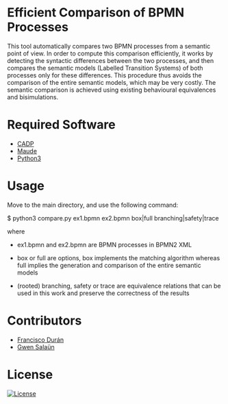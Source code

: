 
Efficient Comparison of BPMN Processes
==============================

This tool automatically compares two BPMN processes from a semantic point of view. In order to compute this comparison efficiently, it works by detecting the syntactic differences between the two processes, and then compares the semantic models (Labelled Transition Systems) of both processes only for these differences. This procedure thus avoids the comparison of the entire semantic models, which may be very costly. The semantic comparison is achieved using existing behavioural equivalences and bisimulations.


Required Software
=======================================

* [CADP](https://cadp.inria.fr/)
* [Maude](https://maude.cs.illinois.edu/wiki/The_Maude_System)
* [Python3](https://www.python.org/)


Usage
=======================================

Move to the main directory, and use the following command:

$ python3 compare.py ex1.bpmn ex2.bpmn box|full branching|safety|trace

where

- ex1.bpmn and ex2.bpmn are BPMN processes in BPMN2 XML

- box or full are options, box implements the matching algorithm whereas full implies the generation and comparison of the entire semantic models

- (rooted) branching, safety or trace are equivalence relations that can be used in this work and preserve the correctness of the results

Contributors
=====================================

* [Francisco Durán](http://www.lcc.uma.es/~duran/)
* [Gwen Salaün](http://convecs.inria.fr/people/Gwen.Salaun/)


License
=============================
[![License](https://img.shields.io/badge/license-Apache--2.0-blue.svg)](LICENSE.md)
